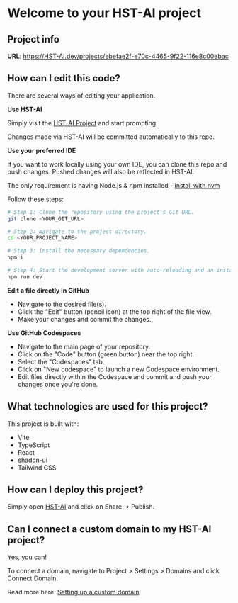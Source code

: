 # Welcome to your HST-AI project

## Project info

**URL**: https://HST-AI.dev/projects/ebefae2f-e70c-4465-9f22-116e8c00ebac

## How can I edit this code?

There are several ways of editing your application.

**Use HST-AI**

Simply visit the [HST-AI Project](https://HST-AI.dev/projects/ebefae2f-e70c-4465-9f22-116e8c00ebac) and start prompting.

Changes made via HST-AI will be committed automatically to this repo.

**Use your preferred IDE**

If you want to work locally using your own IDE, you can clone this repo and push changes. Pushed changes will also be reflected in HST-AI.

The only requirement is having Node.js & npm installed - [install with nvm](https://github.com/nvm-sh/nvm#installing-and-updating)

Follow these steps:

```sh
# Step 1: Clone the repository using the project's Git URL.
git clone <YOUR_GIT_URL>

# Step 2: Navigate to the project directory.
cd <YOUR_PROJECT_NAME>

# Step 3: Install the necessary dependencies.
npm i

# Step 4: Start the development server with auto-reloading and an instant preview.
npm run dev
```

**Edit a file directly in GitHub**

- Navigate to the desired file(s).
- Click the "Edit" button (pencil icon) at the top right of the file view.
- Make your changes and commit the changes.

**Use GitHub Codespaces**

- Navigate to the main page of your repository.
- Click on the "Code" button (green button) near the top right.
- Select the "Codespaces" tab.
- Click on "New codespace" to launch a new Codespace environment.
- Edit files directly within the Codespace and commit and push your changes once you're done.

## What technologies are used for this project?

This project is built with:

- Vite
- TypeScript
- React
- shadcn-ui
- Tailwind CSS

## How can I deploy this project?

Simply open [HST-AI](https://HST-AI.dev/projects/ebefae2f-e70c-4465-9f22-116e8c00ebac) and click on Share -> Publish.

## Can I connect a custom domain to my HST-AI project?

Yes, you can!

To connect a domain, navigate to Project > Settings > Domains and click Connect Domain.

Read more here: [Setting up a custom domain](https://docs.HST-AI.dev/tips-tricks/custom-domain#step-by-step-guide)
